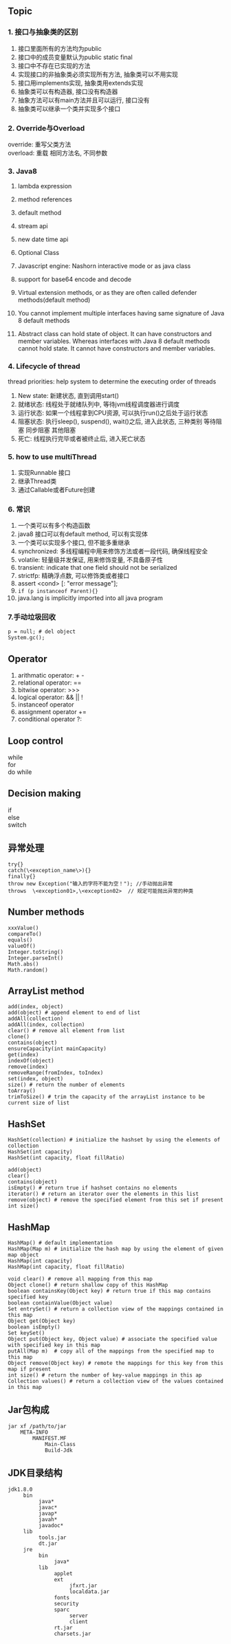 ## Topic
### 1. 接口与抽象类的区别
1. 接口里面所有的方法均为public
2. 接口中的成员变量默认为public static final
3. 接口中不存在已实现的方法
4. 实现接口的非抽象类必须实现所有方法, 抽象类可以不用实现
5. 接口用implements实现, 抽象类用extends实现
6. 抽象类可以有构造器, 接口没有构造器
7. 抽象方法可以有main方法并且可以运行, 接口没有
8. 抽象类可以继承一个类并实现多个接口  


### 2. Override与Overload

override: 重写父类方法   
overload: 重载 相同方法名, 不同参数    

### 3. Java8
1. lambda expression
2. method references
3. default method
4. stream api
5. new date time api
6. Optional Class
7. Javascript engine: Nashorn   interactive mode or as java class
8. support for base64 encode and decode


1. Virtual extension methods, or as they are often called defender methods(default method)  
2. You cannot implement multiple interfaces having same signature of Java 8 default methods 
3. Abstract class can hold state of object. It can have constructors and member variables. Whereas interfaces with Java 8 default methods cannot hold state. It cannot have constructors and member variables.   

### 4. Lifecycle of thread
thread priorities: help system to determine the executing order of threads

1. New state: 新建状态, 直到调用start()
2. 就绪状态: 线程处于就绪队列中, 等待jvm线程调度器进行调度
3. 运行状态: 如果一个线程拿到CPU资源, 可以执行run()之后处于运行状态
4. 阻塞状态: 执行sleep(), suspend(), wait()之后, 进入此状态, 三种类别
        等待阻塞
        同步阻塞
        其他阻塞
5. 死亡: 线程执行完毕或者被终止后, 进入死亡状态  


### 5. how to use multiThread
1. 实现Runnable 接口
2. 继承Thread类
3. 通过Callable或者Future创建


### 6. 常识
1. 一个类可以有多个构造函数  
2. java8 接口可以有default method, 可以有实现体  
3. 一个类可以实现多个接口, 但不能多重继承  
4. synchronized: 多线程编程中用来修饰方法或者一段代码, 确保线程安全  
5. volatile: 轻量级并发保证, 用来修饰变量, 不具备原子性
6. transient: indicate that one field should not be serialized
7. strictfp: 精确浮点数, 可以修饰类或者接口
8. assert \<cond\> [: "error message"];
9. ```if (p instanceof Parent){}```
10. java.lang is implicitly imported into all java program

### 7.手动垃圾回收
```
p = null; # del object
System.gc();
```


## Operator
1. arithmatic operator: + -
2. relational operator: == 
3. bitwise operator: >>>
4. logical operator:   && || !
5. instanceof operator 
6. assignment operator  +=
7. conditional operator    ?:

## Loop control
while   
for  
do while  

## Decision making
if  
else  
switch  

## 异常处理
```
try{}
catch(\<exception_name\>){}
finally{}
throw new Exception("输入的字符不能为空！"); //手动抛出异常
throws  \<exception01>,\<exception02>  // 规定可能抛出异常的种类
```  

## Number methods
```
xxxValue()
compareTo()
equals()
valueOf()
Integer.toString()
Integer.parseInt()
Math.abs()
Math.random()
```

## ArrayList method
```
add(index, object)
add(object) # append element to end of list
addAll(collection)
addAll(index, collection)
clear() # remove all element from list
clone()
contains(object)
ensureCapacity(int mainCapacity)
get(index)
indexOf(object)
remove(index)
removeRange(fromIndex, toIndex)
set(index, object)
size() # return the number of elements
toArray()
trimToSize() # trim the capacity of the arrayList instance to be current size of list
```

## HashSet
```
HashSet(collection) # initialize the hashset by using the elements of collection 
HashSet(int capacity)  
HashSet(int capacity, float fillRatio)

add(object)
clear()
contains(object)
isEmpty() # return true if hashset contains no elements
iterator() # return an iterator over the elements in this list
remove(object) # remove the specified element from this set if present
int size() 
```

## HashMap
```
HashMap() # default implementation
HashMap(Map m) # initialize the hash map by using the element of given map object
HashMap(int capacity)
HashMap(int capacity, float fillRatio)

void clear() # remove all mapping from this map
Object clone() # return shallow copy of this HashMap
boolean containsKey(Object key) # return true if this map contains specified key
boolean containValue(Object value)
Set entrySet() # return a collection view of the mappings contained in this map
Object get(Object key) 
boolean isEmpty()
Set keySet()
Object put(Object key, Object value) # associate the specified value with specified key in this map
putAll(Map m)  # copy all of the mappings from the specified map to this map
Object remove(Object key) # remote the mappings for this key from this map if present
int size() # return the number of key-value mappings in this ap
Collection values() # return a collection view of the values contained in this map
```

## Jar包构成
```
jar xf /path/to/jar
    META-INFO
        MANIFEST.MF
            Main-Class 
            Build-Jdk
```

## JDK目录结构
```
jdk1.8.0
     bin
          java*
          javac*
          javap*
          javah*
          javadoc*
     lib
          tools.jar
          dt.jar
     jre
          bin
               java*
          lib
               applet
               ext
                    jfxrt.jar
                    localdata.jar
               fonts
               security
               sparc
                    server
                    client
               rt.jar
               charsets.jar
```
